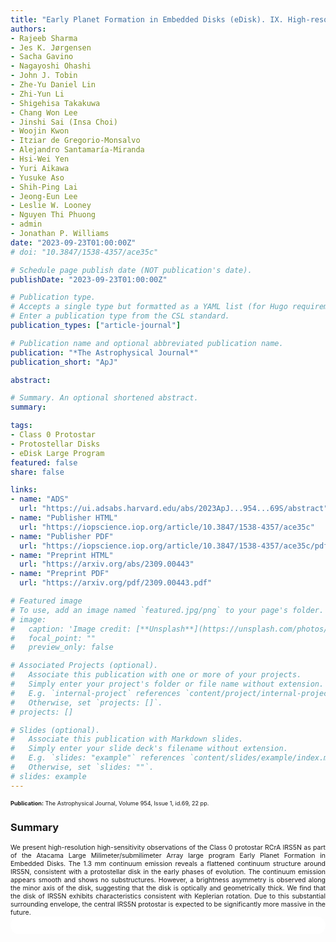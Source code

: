 ```yaml
---
title: "Early Planet Formation in Embedded Disks (eDisk). IX. High-resolution ALMA Observations of the Class 0 Protostar R CrA IRS5N and Its Surroundings"
authors:
- Rajeeb Sharma
- Jes K. Jørgensen
- Sacha Gavino
- Nagayoshi Ohashi
- John J. Tobin
- Zhe-Yu Daniel Lin
- Zhi-Yun Li
- Shigehisa Takakuwa
- Chang Won Lee
- Jinshi Sai (Insa Choi)
- Woojin Kwon
- Itziar de Gregorio-Monsalvo
- Alejandro Santamaría-Miranda
- Hsi-Wei Yen
- Yuri Aikawa
- Yusuke Aso
- Shih-Ping Lai
- Jeong-Eun Lee
- Leslie W. Looney
- Nguyen Thi Phuong
- admin
- Jonathan P. Williams
date: "2023-09-23T01:00:00Z"
# doi: "10.3847/1538-4357/ace35c"

# Schedule page publish date (NOT publication's date).
publishDate: "2023-09-23T01:00:00Z"

# Publication type.
# Accepts a single type but formatted as a YAML list (for Hugo requirements).
# Enter a publication type from the CSL standard.
publication_types: ["article-journal"]

# Publication name and optional abbreviated publication name.
publication: "*The Astrophysical Journal*"
publication_short: "ApJ"

abstract: 

# Summary. An optional shortened abstract.
summary: 

tags:
- Class 0 Protostar
- Protostellar Disks
- eDisk Large Program
featured: false
share: false

links:
- name: "ADS"
  url: "https://ui.adsabs.harvard.edu/abs/2023ApJ...954...69S/abstract"
- name: "Publisher HTML"
  url: "https://iopscience.iop.org/article/10.3847/1538-4357/ace35c"
- name: "Publisher PDF"
  url: "https://iopscience.iop.org/article/10.3847/1538-4357/ace35c/pdf"
- name: "Preprint HTML"
  url: "https://arxiv.org/abs/2309.00443"
- name: "Preprint PDF"
  url: "https://arxiv.org/pdf/2309.00443.pdf"

# Featured image
# To use, add an image named `featured.jpg/png` to your page's folder. 
# image:
#   caption: 'Image credit: [**Unsplash**](https://unsplash.com/photos/jdD8gXaTZsc)'
#   focal_point: ""
#   preview_only: false

# Associated Projects (optional).
#   Associate this publication with one or more of your projects.
#   Simply enter your project's folder or file name without extension.
#   E.g. `internal-project` references `content/project/internal-project/index.md`.
#   Otherwise, set `projects: []`.
# projects: []

# Slides (optional).
#   Associate this publication with Markdown slides.
#   Simply enter your slide deck's filename without extension.
#   E.g. `slides: "example"` references `content/slides/example/index.md`.
#   Otherwise, set `slides: ""`.
# slides: example
---
```


<!-- Add the publication's **full text** or **supplementary notes** here. You can use rich formatting such as including [code, math, and images](https://docs.hugoblox.com/content/writing-markdown-latex/). -->
<span style="font-size:0.65em;">
<strong>Publication:</strong> The Astrophysical Journal, Volume 954, Issue 1, id.69, 22 pp.
</span>

### Summary
<span style="font-size:0.75em; text-align:justify; text-justify:inter-word; display:block">
We present high-resolution high-sensitivity observations of the Class 0 protostar RCrA IRS5N as part of the Atacama Large Milimeter/submilimeter Array large program Early Planet Formation in Embedded Disks. The 1.3 mm continuum emission reveals a flattened continuum structure around IRS5N, consistent with a protostellar disk in the early phases of evolution. The continuum emission appears smooth and shows no substructures. However, a brightness asymmetry is observed along the minor axis of the disk, suggesting that the disk is optically and geometrically thick. We find that the disk of IRS5N exhibits characteristics consistent with Keplerian rotation. Due to this substantial surrounding envelope, the central IRS5N protostar is expected to be significantly more massive in the future.
</span>

<html>
  <style>
    section {
        background: white;
        color: black;
        border-radius: 1em;
        padding: 1em;
        left: 50% }
    #inner {
        display: inline-block;
        display: flex;
        align-items: center;
        justify-content: center }
  </style>
  <section>
    <div id="inner">
      <script type='text/javascript' src='https://d1bxh8uas1mnw7.cloudfront.net/assets/embed.js'></script>
        <span style="float:center"; 
          class="__dimensions_badge_embed__" 
          data-doi="10.3847/1538-4357/ace35c"
          data-hide-zero-citations="false" 
          data-legend="always">
        </span>
      <script async src="https://badge.dimensions.ai/badge.js" charset="utf-8"></script>
    </div>
  </section>